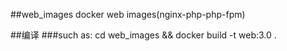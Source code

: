 ##web_images
docker web images(nginx-php-php-fpm)

##编译
###such as: cd web_images && docker build -t web:3.0 .
